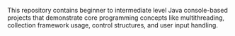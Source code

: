 This repository contains beginner to intermediate level Java console-based projects that demonstrate core programming concepts like multithreading, collection framework usage, control structures, and user input handling.
